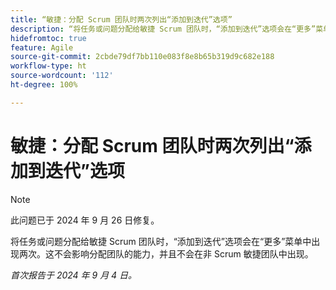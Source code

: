 ```yaml
---
title: “敏捷：分配 Scrum 团队时两次列出“添加到迭代”选项”
description: “将任务或问题分配给敏捷 Scrum 团队时，“添加到迭代”选项会在“更多”菜单中出现两次。这不会影响分配团队的能力，并且不会在非 Scrum 敏捷团队中出现。”
hidefromtoc: true
feature: Agile
source-git-commit: 2cbde79df7bb110e083f8e8b65b319d9c682e188
workflow-type: ht
source-wordcount: '112'
ht-degree: 100%

---
```


# 敏捷：分配 Scrum 团队时两次列出“添加到迭代”选项

>[!NOTE]
>
>此问题已于 2024 年 9 月 26 日修复。

将任务或问题分配给敏捷 Scrum 团队时，“添加到迭代”选项会在“更多”菜单中出现两次。这不会影响分配团队的能力，并且不会在非 Scrum 敏捷团队中出现。

_首次报告于 2024 年 9 月 4 日。_
